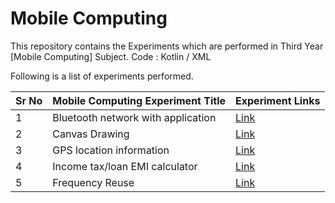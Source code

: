 # Mobile Computing
 
This repository contains the Experiments which are performed in Third Year [Mobile Computing] Subject.
Code : Kotlin / XML

Following is a list of experiments performed.

| Sr No | Mobile Computing Experiment Title        | Experiment Links               |
|-------|------------------------------------------|--------------------------------|
| 1     | Bluetooth network with application       | [Link](https://github.com/neeldoshii/Mobile-Computing/tree/main/Bluetooth)                      |
| 2     | Canvas Drawing                           | [Link](https://github.com/neeldoshii/Mobile-Computing/tree/main/CanvasDrawing)                  |
| 3     | GPS location information                 | [Link](https://github.com/neeldoshii/Mobile-Computing/tree/main/GPSLocationInformation)         |
| 4     | Income tax/loan EMI calculator           | [Link](https://github.com/neeldoshii/Mobile-Computing/tree/main/EMI%20Calculator)               |
| 5     | Frequency Reuse                          | [Link](https://github.com/neeldoshii/Mobile-Computing/tree/main/EMI%20Calculator)               |

